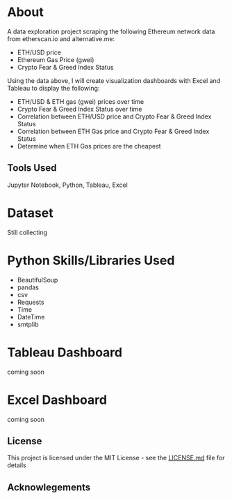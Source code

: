 
# About
A data exploration project scraping the following Ethereum network data from etherscan.io and alternative.me:
  - ETH/USD price
  - Ethereum Gas Price (gwei)
  - Crypto Fear & Greed Index Status 

Using the data above, I will create visualization dashboards with Excel and Tableau to display the following:
  - ETH/USD & ETH gas (gwei) prices over time
  - Crypto Fear & Greed Index Status over time 
  - Correlation between ETH/USD price and Crypto Fear & Greed Index Status
  - Correlation between ETH Gas price and Crypto Fear & Greed Index Status
  - Determine when ETH Gas prices are the cheapest
  
  ## Tools Used
  Jupyter Notebook, Python, Tableau, Excel

# Dataset

Still collecting

# Python Skills/Libraries Used
- BeautifulSoup 
- pandas
- csv
- Requests
- Time
- DateTime
- smtplib

# Tableau Dashboard

coming soon

# Excel Dashboard

coming soon

## License
This project is licensed under the MIT License - see the [LICENSE.md](https://github.com/DaveRoppo/Cyber-Security/blob/main/LICENSE) file for details

## Acknowlegements



